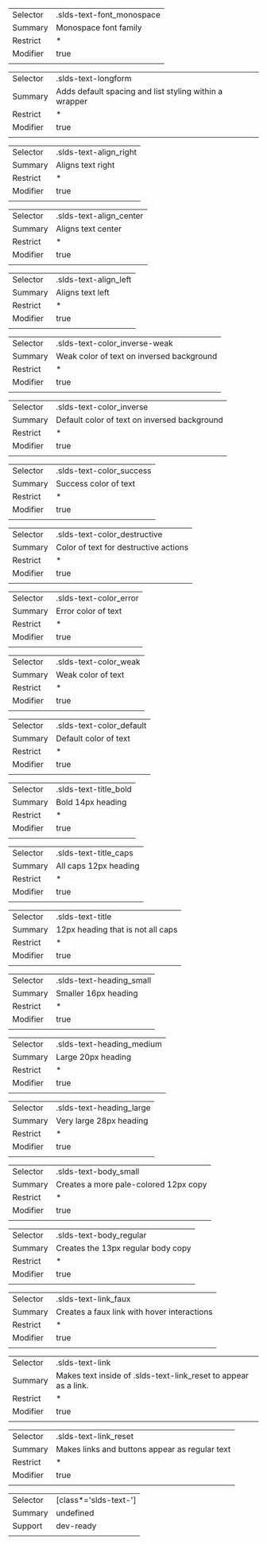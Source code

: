 
|  |  |
|-------|-------|
| Selector | .slds-text-font_monospace  |
| Summary | Monospace font family |
| Restrict | * |
| Modifier | true |
|  |  |


|  |  |
|-------|-------|
| Selector | .slds-text-longform  |
| Summary | Adds default spacing and list styling within a wrapper |
| Restrict | * |
| Modifier | true |
|  |  |


|  |  |
|-------|-------|
| Selector | .slds-text-align_right  |
| Summary | Aligns text right |
| Restrict | * |
| Modifier | true |
|  |  |


|  |  |
|-------|-------|
| Selector | .slds-text-align_center  |
| Summary | Aligns text center |
| Restrict | * |
| Modifier | true |
|  |  |


|  |  |
|-------|-------|
| Selector | .slds-text-align_left  |
| Summary | Aligns text left |
| Restrict | * |
| Modifier | true |
|  |  |


|  |  |
|-------|-------|
| Selector | .slds-text-color_inverse-weak  |
| Summary | Weak color of text on inversed background |
| Restrict | * |
| Modifier | true |
|  |  |


|  |  |
|-------|-------|
| Selector | .slds-text-color_inverse  |
| Summary | Default color of text on inversed background |
| Restrict | * |
| Modifier | true |
|  |  |


|  |  |
|-------|-------|
| Selector | .slds-text-color_success  |
| Summary | Success color of text |
| Restrict | * |
| Modifier | true |
|  |  |


|  |  |
|-------|-------|
| Selector | .slds-text-color_destructive  |
| Summary | Color of text for destructive actions |
| Restrict | * |
| Modifier | true |
|  |  |


|  |  |
|-------|-------|
| Selector | .slds-text-color_error  |
| Summary | Error color of text |
| Restrict | * |
| Modifier | true |
|  |  |


|  |  |
|-------|-------|
| Selector | .slds-text-color_weak  |
| Summary | Weak color of text |
| Restrict | * |
| Modifier | true |
|  |  |


|  |  |
|-------|-------|
| Selector | .slds-text-color_default  |
| Summary | Default color of text |
| Restrict | * |
| Modifier | true |
|  |  |


|  |  |
|-------|-------|
| Selector | .slds-text-title_bold  |
| Summary | Bold 14px heading |
| Restrict | * |
| Modifier | true |
|  |  |


|  |  |
|-------|-------|
| Selector | .slds-text-title_caps  |
| Summary | All caps 12px heading |
| Restrict | * |
| Modifier | true |
|  |  |


|  |  |
|-------|-------|
| Selector | .slds-text-title  |
| Summary | 12px heading that is not all caps |
| Restrict | * |
| Modifier | true |
|  |  |


|  |  |
|-------|-------|
| Selector | .slds-text-heading_small  |
| Summary | Smaller 16px heading |
| Restrict | * |
| Modifier | true |
|  |  |


|  |  |
|-------|-------|
| Selector | .slds-text-heading_medium  |
| Summary | Large 20px heading |
| Restrict | * |
| Modifier | true |
|  |  |


|  |  |
|-------|-------|
| Selector | .slds-text-heading_large  |
| Summary | Very large 28px heading |
| Restrict | * |
| Modifier | true |
|  |  |


|  |  |
|-------|-------|
| Selector | .slds-text-body_small  |
| Summary | Creates a more pale-colored 12px copy |
| Restrict | * |
| Modifier | true |
|  |  |


|  |  |
|-------|-------|
| Selector | .slds-text-body_regular  |
| Summary | Creates the 13px regular body copy |
| Restrict | * |
| Modifier | true |
|  |  |


|  |  |
|-------|-------|
| Selector | .slds-text-link_faux  |
| Summary | Creates a faux link with hover interactions |
| Restrict | * |
| Modifier | true |
|  |  |


|  |  |
|-------|-------|
| Selector | .slds-text-link  |
| Summary | Makes text inside of .slds-text-link_reset to appear as a link. |
| Restrict | * |
| Modifier | true |
|  |  |


|  |  |
|-------|-------|
| Selector | .slds-text-link_reset  |
| Summary | Makes links and buttons appear as regular text |
| Restrict | * |
| Modifier | true |
|  |  |


|  |  |
|-------|-------|
| Selector | [class*='slds-text-']  |
| Summary | undefined |
| Support | dev-ready |
|  |  |

